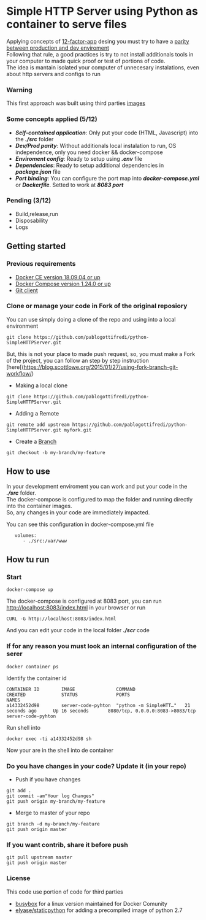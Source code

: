 # Simple HTTP Server using Python as container to serve files
Applying concepts of [12-factor-app](https://12factor.net/) desing you must try to have a [parity between production and dev enviroment](https://12factor.net/dev-prod-parity)  
Following that rule, a good practices is try to not install additionals tools in your computer to made quick proof or test of portions of code.  
The idea is mantain isolated your computer of unnecesary instalations, even about http servers and configs to run

### Warning
This first approach was built using third parties [images](elyase/staticpython)

### Some concepts applied (5/12)
* ***Self-contained application***: Only put your code (HTML, Javascript) into the ***./src*** folder
* ***Dev/Prod parity***: Without additionals local instalation to run, OS independence, only you need docker && docker-compose 
* ***Enviroment config***: Ready to setup using ***.env*** file
* ***Dependencies***: Ready to setup additional dependencies in ***package.json*** file
* ***Port binding***: You can configure the port map into ***docker-compose.yml*** or ***Dockerfile***. Setted to work at ***8083 port***

### Pending (3/12)
* Build,release,run
* Disposability
* Logs

## Getting started
### Previous requirements
* [Docker CE version 18.09.04 or up](https://docs.docker.com/install/linux/docker-ce/ubuntu/) 
* [Docker Compose version 1.24.0 or up](https://docs.docker.com/compose/install/) 
* [Git client](https://git-scm.com/)

### Clone or manage your code in Fork of the original reposiory

You can use simply doing a clone of the repo and using into a local environment
```
git clone https://github.com/pablogottifredi/python-SimpleHTTPServer.git
```

But, this is not your place to made push request, so, you must make a Fork of the project, you can follow an step by step instruction [here[(https://blog.scottlowe.org/2015/01/27/using-fork-branch-git-workflow/)
* Making a local clone
```
git clone https://github.com/pablogottifredi/python-SimpleHTTPServer.git
```
* Adding a Remote
```
git remote add upstream https://github.com/pablogottifredi/python-SimpleHTTPServer.git myfork.git
```
* Create a [Branch](https://12factor.net/codebase)
```
git checkout -b my-branch/my-feature
```

## How to use
In your development enviroment you can work and put your code in the ***./src*** folder.  
The docker-compose is configured to map the folder and running directly into the container images.  
So, any changes in your code are immediately impacted.  


You can see this configuration in docker-compose.yml file
```
   volumes:
      - ./src:/var/www
```

## How tu run
### Start
```
docker-compose up
```

The docker-compose is configured at 8083 port, you can run [http://localhost:8083/index.html](http://localhost:8083/index.html) in your browser or run
```
CURL -G http://localhost:8083/index.html
```


And you can edit your code in the local folder ***./scr*** code

### If for any reason you must look an internal configuration of the serer
```
docker container ps

```
Identify the container id
```
CONTAINER ID        IMAGE               COMMAND                  CREATED             STATUS              PORTS                              NAMES
a14332452d98        server-code-pyhton  "python -m SimpleHTT…"   21 seconds ago      Up 16 seconds       8080/tcp, 0.0.0.0:8083->8083/tcp   server-code-pyhton
```

Run shell into
```
docker exec -ti a14332452d98 sh
```

Now your are in the shell into de container


### Do you have changes in your code? Update it (in your repo)
* Push if you have changes
```
git add .
git commit -am"Your log Changes"
git push origin my-branch/my-feature
```
* Merge to master of your repo
```
git branch -d my-branch/my-feature
git push origin master
```
### If you want contrib, share it before push 
```
git pull upstream master
git push origin master
```


### License
This code use portion of code for third parties
* [busybox](https://hub.docker.com/_/busybox) for a linux version maintained for Docker Comunity
* [elyase/staticpython](https://hub.docker.com/r/elyase/staticpython) for adding a precompiled image of python 2.7

